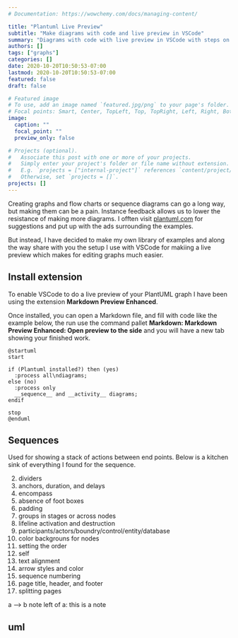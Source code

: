 ```yaml
---
# Documentation: https://wowchemy.com/docs/managing-content/

title: "Plantuml Live Preview"
subtitle: "Make diagrams with code and live preview in VSCode"
summary: "Diagrams with code with live preview in VSCode with steps on how to setup the environment."
authors: []
tags: ["graphs"]
categories: []
date: 2020-10-20T10:50:53-07:00
lastmod: 2020-10-20T10:50:53-07:00
featured: false
draft: false

# Featured image
# To use, add an image named `featured.jpg/png` to your page's folder.
# Focal points: Smart, Center, TopLeft, Top, TopRight, Left, Right, BottomLeft, Bottom, BottomRight.
image:
  caption: ""
  focal_point: ""
  preview_only: false

# Projects (optional).
#   Associate this post with one or more of your projects.
#   Simply enter your project's folder or file name without extension.
#   E.g. `projects = ["internal-project"]` references `content/project/deep-learning/index.md`.
#   Otherwise, set `projects = []`.
projects: []
---
```


Creating graphs and flow charts or sequence diagrams can go a long way, but making them can be a pain. Instance feedback allows us to lower the resistance of making more diagrams. I offten visit [plantuml.com](plantuml.com) for suggestions and put up with the ads surrounding the examples. 

But instead, I have decided to make my own library of examples and along the way share with you the setup I use with VSCode for makiing a live preview which makes for editing graphs much easier.

## Install extension

To enable VSCode to do a live preview of your PlantUML graph I have been using the extension **Markdown Preview Enhanced**. 

Once installed, you can open a Markdown file, and fill with code like the example below, the run use the command pallet **Markdown: Markdown Preview Enhanced: Open preview to the side** and you will have a new tab showing your finished work.

```plantuml
@startuml
start

if (Plantuml installed?) then (yes)
  :process all\ndiagrams;
else (no)
  :process only
  __sequence__ and __activity__ diagrams;
endif

stop
@enduml
```

## Sequences

Used for showing a stack of actions between end points. Below is a kitchen sink of everything I found for the sequence.

2. dividers
3. anchors, duration, and delays
4. encompass
5. absence of foot boxes
6. padding
7. groups in stages or across nodes
8. lifeline activation and destruction
9. participants/actors/boundry/control/entity/database
10. color backgrouns for nodes
11. setting the order
12. self
13. text alignment
14. arrow styles and color
15. sequence numbering
16. page title, header, and footer
17. splitting pages

<uml>
a --> b
note left of a: this is a note
</uml>


## uml